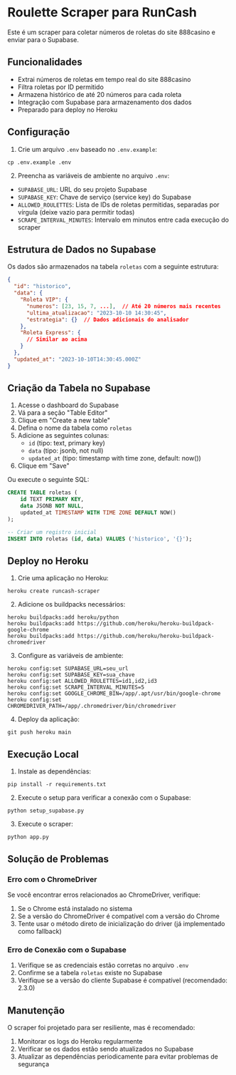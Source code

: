 # Roulette Scraper para RunCash

Este é um scraper para coletar números de roletas do site 888casino e enviar para o Supabase.

## Funcionalidades

- Extrai números de roletas em tempo real do site 888casino
- Filtra roletas por ID permitido
- Armazena histórico de até 20 números para cada roleta
- Integração com Supabase para armazenamento dos dados
- Preparado para deploy no Heroku

## Configuração

1. Crie um arquivo `.env` baseado no `.env.example`:
```
cp .env.example .env
```

2. Preencha as variáveis de ambiente no arquivo `.env`:
- `SUPABASE_URL`: URL do seu projeto Supabase
- `SUPABASE_KEY`: Chave de serviço (service key) do Supabase
- `ALLOWED_ROULETTES`: Lista de IDs de roletas permitidas, separadas por vírgula (deixe vazio para permitir todas)
- `SCRAPE_INTERVAL_MINUTES`: Intervalo em minutos entre cada execução do scraper

## Estrutura de Dados no Supabase

Os dados são armazenados na tabela `roletas` com a seguinte estrutura:
```json
{
  "id": "historico",
  "data": {
    "Roleta VIP": {
      "numeros": [23, 15, 7, ...],  // Até 20 números mais recentes
      "ultima_atualizacao": "2023-10-10 14:30:45",
      "estrategia": {}  // Dados adicionais do analisador
    },
    "Roleta Express": {
      // Similar ao acima
    }
  },
  "updated_at": "2023-10-10T14:30:45.000Z"
}
```

## Criação da Tabela no Supabase

1. Acesse o dashboard do Supabase
2. Vá para a seção "Table Editor"
3. Clique em "Create a new table"
4. Defina o nome da tabela como `roletas`
5. Adicione as seguintes colunas:
   - `id` (tipo: text, primary key)
   - `data` (tipo: jsonb, not null)
   - `updated_at` (tipo: timestamp with time zone, default: now())
6. Clique em "Save"

Ou execute o seguinte SQL:
```sql
CREATE TABLE roletas (
    id TEXT PRIMARY KEY,
    data JSONB NOT NULL,
    updated_at TIMESTAMP WITH TIME ZONE DEFAULT NOW()
);

-- Criar um registro inicial
INSERT INTO roletas (id, data) VALUES ('historico', '{}');
```

## Deploy no Heroku

1. Crie uma aplicação no Heroku:
```
heroku create runcash-scraper
```

2. Adicione os buildpacks necessários:
```
heroku buildpacks:add heroku/python
heroku buildpacks:add https://github.com/heroku/heroku-buildpack-google-chrome
heroku buildpacks:add https://github.com/heroku/heroku-buildpack-chromedriver
```

3. Configure as variáveis de ambiente:
```
heroku config:set SUPABASE_URL=seu_url
heroku config:set SUPABASE_KEY=sua_chave
heroku config:set ALLOWED_ROULETTES=id1,id2,id3
heroku config:set SCRAPE_INTERVAL_MINUTES=5
heroku config:set GOOGLE_CHROME_BIN=/app/.apt/usr/bin/google-chrome
heroku config:set CHROMEDRIVER_PATH=/app/.chromedriver/bin/chromedriver
```

4. Deploy da aplicação:
```
git push heroku main
```

## Execução Local

1. Instale as dependências:
```
pip install -r requirements.txt
```

2. Execute o setup para verificar a conexão com o Supabase:
```
python setup_supabase.py
```

3. Execute o scraper:
```
python app.py
```

## Solução de Problemas

### Erro com o ChromeDriver
Se você encontrar erros relacionados ao ChromeDriver, verifique:
1. Se o Chrome está instalado no sistema
2. Se a versão do ChromeDriver é compatível com a versão do Chrome
3. Tente usar o método direto de inicialização do driver (já implementado como fallback)

### Erro de Conexão com o Supabase
1. Verifique se as credenciais estão corretas no arquivo `.env`
2. Confirme se a tabela `roletas` existe no Supabase
3. Verifique se a versão do cliente Supabase é compatível (recomendado: 2.3.0)

## Manutenção

O scraper foi projetado para ser resiliente, mas é recomendado:
1. Monitorar os logs do Heroku regularmente
2. Verificar se os dados estão sendo atualizados no Supabase
3. Atualizar as dependências periodicamente para evitar problemas de segurança
